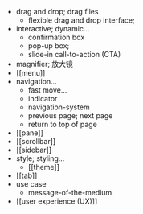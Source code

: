 - drag and drop; drag files
    - flexible drag and drop interface;
- interactive; dynamic...
    - confirmation box
    - pop-up box;
    - slide-in call-to-action (CTA)
- magnifier; 放大镜
- [[menu]]
- navigation...
    - fast move...
    - indicator
    - navigation-system
    - previous page; next page
    - return to top of page
- [[pane]]
- [[scrollbar]]
- [[sidebar]]
- style; styling...
    - [[theme]]
- [[tab]]
- use case
    - message-of-the-medium
- [[user experience (UX)]]

